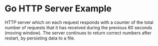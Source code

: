 # Go HTTP Server Example
HTTP server which on each request responds with a counter of the total number of requests that it has received during the previous 60 seconds (moving window).
The server continues to return correct numbers after restart, by persisting data to a file.
